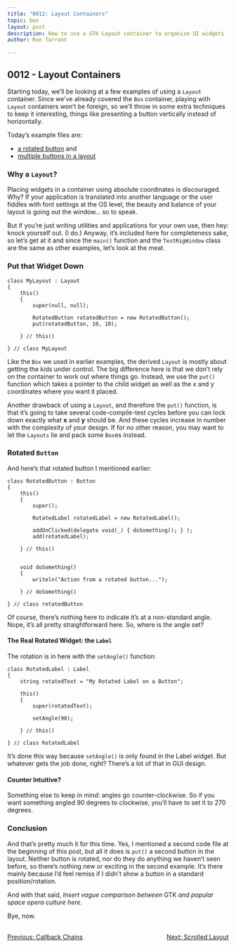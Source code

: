 ```yaml
---
title: "0012: Layout Containers"
topic: box
layout: post
description: How to use a GTK Layout container to organize UI widgets - a D language tutorial.
author: Ron Tarrant

---
```


## 0012 - Layout Containers

Starting today, we’ll be looking at a few examples of using a `Layout` container. Since we’ve already covered the `Box` container, playing with `Layout` containers won’t be foreign, so we’ll throw in some extra techniques to keep it interesting, things like presenting a button vertically instead of horizontally.

Today’s example files are:

- [a rotated button](https://github.com/rontarrant/gtkDcoding/blob/master/004_layout/layout_004_01_rotated.d) and
- [multiple buttons in a layout](https://github.com/rontarrant/gtkDcoding/blob/master/004_layout/layout_004_02_put_multiple.d)

### Why a `Layout`?

Placing widgets in a container using absolute coordinates is discouraged. Why? If your application is translated into another language or the user fiddles with font settings at the OS level, the beauty and balance of your layout is going out the window… so to speak.

But if you’re just writing utilities and applications for your own use, then hey: knock yourself out. (I do.) Anyway, it’s included here for completeness sake, so let’s get at it and since the `main()` function and the `TestRigWindow` class are the same as other examples, let’s look at the meat.

### Put that Widget Down

	class MyLayout : Layout
	{
		this()
		{
			super(null, null);
	
			RotatedButton rotatedButton = new RotatedButton();
			put(rotatedButton, 10, 10);
			
		} // this()
		
	} // class MyLayout

Like the `Box` we used in earlier examples, the derived `Layout` is mostly about getting the kids under control. The big difference here is that we don’t rely on the container to work out where things go. Instead, we use the `put()` function which takes a pointer to the child widget as well as the x and y coordinates where you want it placed.

Another drawback of using a `Layout`, and therefore the `put()` function, is that it’s going to take several code-compile-test cycles before you can lock down exactly what **x** and **y** should be. And these cycles increase in number with the complexity of your design. If for no other reason, you may want to let the `Layouts` lie and pack some `Box`es instead.

### Rotated `Button`

And here’s that rotated button I mentioned earlier:

	class RotatedButton : Button
	{
		this()
		{
			super();
			
			RotatedLabel rotatedLabel = new RotatedLabel();
			
			addOnClicked(delegate void(_) { doSomething(); } );
			add(rotatedLabel);
			
		} // this()
	
		
		void doSomething()
		{
			writeln("Action from a rotated button...");
			
		} // doSomething()
		
	} // class rotatedButton

Of course, there’s nothing here to indicate it’s at a non-standard angle. Nope, it’s all pretty straightforward here. So, where is the angle set?

#### The Real Rotated Widget: the `Label`

The rotation is in here with the `setAngle()` function:

	class RotatedLabel : Label
	{
		string rotatedText = "My Rotated Label on a Button";
		
		this()
		{
			super(rotatedText);
			
			setAngle(90);
			
		} // this()
		
	} // class RotatedLabel

It’s done this way because `setAngle()` is only found in the Label widget. But whatever gets the job done, right? There’s a lot of that in GUI design.

#### Counter Intuitive?

Something else to keep in mind: angles go counter-clockwise. So if you want something angled 90 degrees to clockwise, you’ll have to set it to 270 degrees.

### Conclusion

And that’s pretty much it for this time. Yes, I mentioned a second code file at the beginning of this post, but all it does is `put()` a second button in the layout. Neither button is rotated, nor do they do anything we haven’t seen before, so there’s nothing new or exciting in the second example. It’s there mainly because I’d feel remiss if I didn’t show a button in a standard position/rotation.

And with that said, *Insert vague comparison between* GTK *and popular space opera culture here.*

Bye, now.


<BR>
<div style="float: left;">
	<a href="/2019/02/19/0011-callback-chains.html">Previous: Callback Chains</a>
</div>
<div style="float: right;">
	<a href="/2019/02/26/0013-scrolled-layout.html">Next: Scrolled Layout</a>
</div>
<BR>
